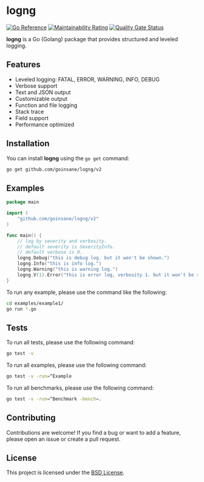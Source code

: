 # logng

[![Go Reference](https://pkg.go.dev/badge/github.com/goinsane/logng.svg)](https://pkg.go.dev/github.com/goinsane/logng)
[![Maintainability Rating](https://sonarcloud.io/api/project_badges/measure?project=goinsane_logng&metric=sqale_rating)](https://sonarcloud.io/summary/new_code?id=goinsane_logng)
[![Quality Gate Status](https://sonarcloud.io/api/project_badges/measure?project=goinsane_logng&metric=alert_status)](https://sonarcloud.io/summary/new_code?id=goinsane_logng)

**logng** is a Go (Golang) package that provides structured and leveled logging.

## Features

- Leveled logging: FATAL, ERROR, WARNING, INFO, DEBUG
- Verbose support
- Text and JSON output
- Customizable output
- Function and file logging
- Stack trace
- Field support
- Performance optimized

## Installation

You can install **logng** using the `go get` command:

```sh
go get github.com/goinsane/logng/v2
```

## Examples

```go
package main

import (
	"github.com/goinsane/logng/v2"
)

func main() {
	// log by severity and verbosity.
	// default severity is SeverityInfo.
	// default verbose is 0.
	logng.Debug("this is debug log. but it won't be shown.")
	logng.Info("this is info log.")
	logng.Warning("this is warning log.")
	logng.V(1).Error("this is error log, verbosity 1. but it won't be shown.")
}
```

To run any example, please use the command like the following:

```sh
cd examples/example1/
go run *.go
```

## Tests

To run all tests, please use the following command:

```sh
go test -v
```

To run all examples, please use the following command:

```sh
go test -v -run=^Example
```

To run all benchmarks, please use the following command:

```sh
go test -v -run=^Benchmark -bench=.
```

## Contributing

Contributions are welcome! If you find a bug or want to add a feature, please open an issue or create a pull request.

## License

This project is licensed under the [BSD License](LICENSE).
